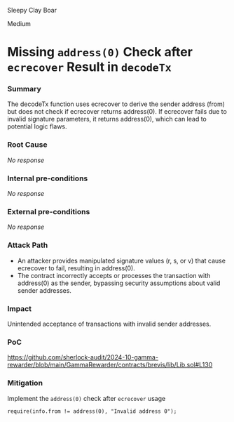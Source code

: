 Sleepy Clay Boar

Medium

# Missing `address(0)` Check after `ecrecover` Result in `decodeTx`

### Summary

The decodeTx function uses ecrecover to derive the sender address (from) but does not check if ecrecover returns address(0). If ecrecover fails due to invalid signature parameters, it returns address(0), which can lead to potential logic flaws.

### Root Cause

_No response_

### Internal pre-conditions

_No response_

### External pre-conditions

_No response_

### Attack Path

- An attacker provides manipulated signature values (r, s, or v) that cause ecrecover to fail, resulting in address(0).
- The contract incorrectly accepts or processes the transaction with address(0) as the sender, bypassing security assumptions about valid sender addresses.

### Impact

Unintended acceptance of transactions with invalid sender addresses.


### PoC

https://github.com/sherlock-audit/2024-10-gamma-rewarder/blob/main/GammaRewarder/contracts/brevis/lib/Lib.sol#L130

### Mitigation

Implement the `address(0)` check after `ecrecover` usage
```solidity
require(info.from != address(0), "Invalid address 0");
```